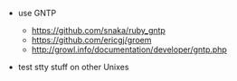 * use GNTP
  * https://github.com/snaka/ruby_gntp
  * https://github.com/ericgj/groem
  * http://growl.info/documentation/developer/gntp.php

* test stty stuff on other Unixes

